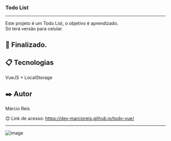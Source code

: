 ### Todo List

---

Este projeto é um Todo List, o objetivo é aprendizado.<br>
Só terá versão para celular.

## 🚀 Finalizado.

## 📋 Tecnologias
VueJS + LocalStorage

## ✒️ Autor
Márcio Reis

😊 Link de acesso: https://dev-marcioreis.github.io/todo-vue/

---
![image](https://user-images.githubusercontent.com/122680054/234957931-d9b0d80f-2c90-4877-a538-b3abb72a1b6a.png)


